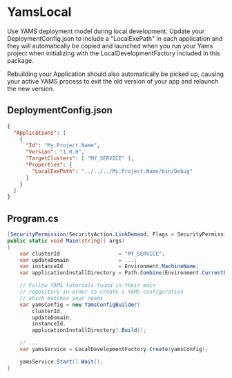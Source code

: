 ﻿# YamsLocal

Use YAMS deployment model during local development. Update your DeploymentConfig.json to include a "LocalExePath" in each application and they will automatically be copied and launched when you run your Yams project when initializing with the LocalDevelopmentFactory included in this package.

Rebuilding your Application should also automatically be picked up, causing your active YAMS process to exit the old version of your app and relaunch the new version.


## DeploymentConfig.json

```json
{
  "Applications": [
    {
      "Id": "My.Project.Name",
      "Version": "1.0.0",
      "TargetClusters": [ "MY_SERVICE" ],
      "Properties": {
        "LocalExePath": "../../../My.Project.Name/bin/Debug"
      }
    }
  ]
}
```

## Program.cs

```c#
[SecurityPermission(SecurityAction.LinkDemand, Flags = SecurityPermissionFlag.UnmanagedCode)]
public static void Main(string[] args)
{
    var clusterId                   = "MY_SERVICE";
    var updateDomain                = ...;
    var instanceId                  = Environment.MachineName;
    var applicationInstallDirectory = Path.Combine(Environment.CurrentDirectory, "LocalStore");

    // Follow YAMS tutorials found in their main
    // repository in order to create a YAMS configuration
    // which matches your needs
    var yamsConfig = new YamsConfigBuilder(
        clusterId,
        updateDomain,
        instanceId,
        applicationInstallDirectory).Build();

    // ...
    var yamsService = LocalDevelopmentFactory.Create(yamsConfig);

    yamsService.Start().Wait();
}

```
